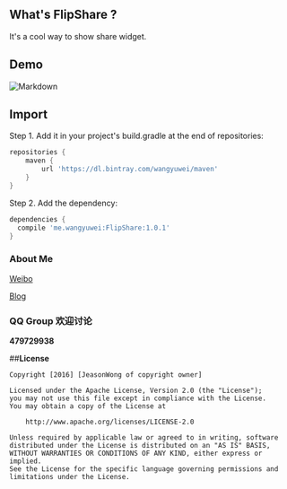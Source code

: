 ## What's FlipShare ?
It's a cool way to show share widget.

## Demo

![Markdown](https://raw.githubusercontent.com/jeasonwong/FlipShare/master/screenshots/flipshare.gif)

## Import

Step 1. Add it in your project's build.gradle at the end of repositories:

```gradle
repositories {
    maven {
        url 'https://dl.bintray.com/wangyuwei/maven'
    }
}
```

Step 2. Add the dependency:

```gradle
dependencies {
  compile 'me.wangyuwei:FlipShare:1.0.1'
}
```

### About Me

[Weibo](http://weibo.com/WongYuwei)

[Blog](http://www.wangyuwei.me)

### QQ Group 欢迎讨论

**479729938**

##**License**

```license
Copyright [2016] [JeasonWong of copyright owner]

Licensed under the Apache License, Version 2.0 (the "License");
you may not use this file except in compliance with the License.
You may obtain a copy of the License at

    http://www.apache.org/licenses/LICENSE-2.0

Unless required by applicable law or agreed to in writing, software
distributed under the License is distributed on an "AS IS" BASIS,
WITHOUT WARRANTIES OR CONDITIONS OF ANY KIND, either express or implied.
See the License for the specific language governing permissions and
limitations under the License.
```